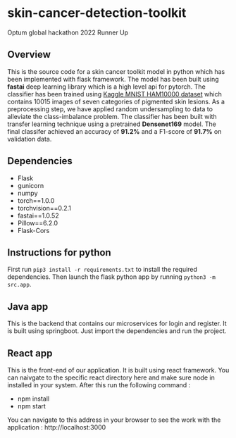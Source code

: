 # skin-cancer-detection-toolkit
Optum global hackathon 2022 Runner Up 

## Overview

This is the source code for a skin cancer toolkit model in python which has been implemented with flask framework. The model has been built using **fastai** deep learning library which is a high level api for pytorch. The classifier has been trained using [Kaggle MNIST HAM10000 dataset](https://www.kaggle.com/kmader/skin-cancer-mnist-ham10000) which contains 10015 images of seven categories of pigmented skin lesions. As a preprocessing step, we have applied random undersampling to data to alleviate the class-imbalance problem. The classifier has been built with transfer learning technique using a pretrained **Densenet169** model. The final classifer achieved an accuracy of **91.2%** and a F1-score of **91.7%** on validation data.


## Dependencies

- Flask
- gunicorn
- numpy
- torch==1.0.0
- torchvision==0.2.1
- fastai==1.0.52
- Pillow==6.2.0
- Flask-Cors

## Instructions for python
First run `pip3 install -r requirements.txt` to install the required dependencies. Then launch the flask python app by running `python3 -m src.app`.

## Java app
This is the backend that contains our microservices for login and register. It is built using springboot.
Just import the dependencies and run the project.

## React app
This is the front-end of our application. It is built using react framework. You can naivgate to the specific react directory here and make sure node in installed in your system. After this run the following command : 

- npm install
- npm start

You can navigate to this address in your browser to see the work with the application : http://localhost:3000


